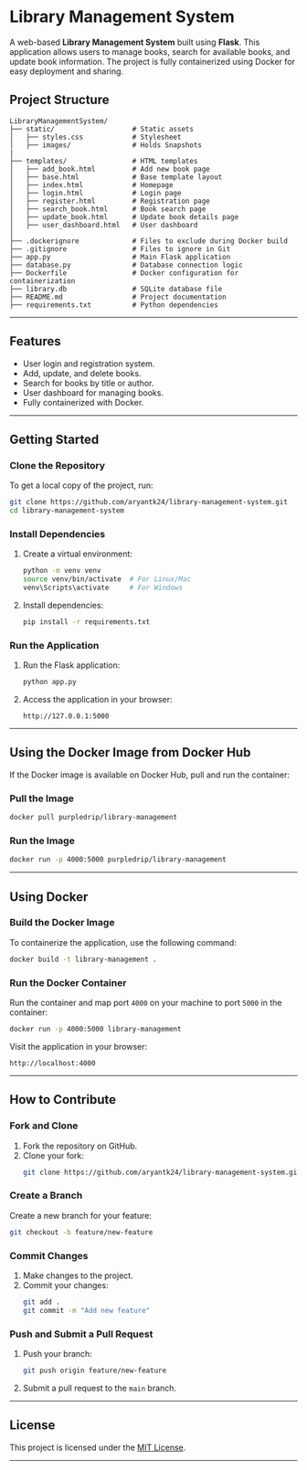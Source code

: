 
# Library Management System

A web-based **Library Management System** built using **Flask**. This application allows users to manage books, search for available books, and update book information. The project is fully containerized using Docker for easy deployment and sharing.


## **Project Structure**

```
LibraryManagementSystem/
├── static/                   # Static assets
│   ├── styles.css            # Stylesheet
│   ├── images/               # Holds Snapshots
|
├── templates/                # HTML templates
│   ├── add_book.html         # Add new book page
│   ├── base.html             # Base template layout
│   ├── index.html            # Homepage
│   ├── login.html            # Login page
│   ├── register.html         # Registration page
│   ├── search_book.html      # Book search page
│   ├── update_book.html      # Update book details page
│   ├── user_dashboard.html   # User dashboard
│
├── .dockerignore             # Files to exclude during Docker build
├── .gitignore                # Files to ignore in Git
├── app.py                    # Main Flask application
├── database.py               # Database connection logic
├── Dockerfile                # Docker configuration for containerization
├── library.db                # SQLite database file
├── README.md                 # Project documentation
├── requirements.txt          # Python dependencies
```

---

## **Features**
- User login and registration system.
- Add, update, and delete books.
- Search for books by title or author.
- User dashboard for managing books.
- Fully containerized with Docker.

---

## **Getting Started**

### **Clone the Repository**
To get a local copy of the project, run:
```bash
git clone https://github.com/aryantk24/library-management-system.git
cd library-management-system
```

### **Install Dependencies**
1. Create a virtual environment:
   ```bash
   python -m venv venv
   source venv/bin/activate  # For Linux/Mac
   venv\Scripts\activate     # For Windows
   ```
2. Install dependencies:
   ```bash
   pip install -r requirements.txt
   ```

### **Run the Application**
1. Run the Flask application:
   ```bash
   python app.py
   ```
2. Access the application in your browser:
   ```
   http://127.0.0.1:5000
   ```

---
## **Using the Docker Image from Docker Hub**

If the Docker image is available on Docker Hub, pull and run the container:

### **Pull the Image**
```bash
docker pull purpledrip/library-management
```

### **Run the Image**
```bash
docker run -p 4000:5000 purpledrip/library-management
```
---

## **Using Docker**

### **Build the Docker Image**
To containerize the application, use the following command:
```bash
docker build -t library-management .
```

### **Run the Docker Container**
Run the container and map port `4000` on your machine to port `5000` in the container:
```bash
docker run -p 4000:5000 library-management
```

Visit the application in your browser:
```
http://localhost:4000
```

---

## **How to Contribute**

### **Fork and Clone**
1. Fork the repository on GitHub.
2. Clone your fork:
   ```bash
   git clone https://github.com/aryantk24/library-management-system.git
   ```

### **Create a Branch**
Create a new branch for your feature:
```bash
git checkout -b feature/new-feature
```

### **Commit Changes**
1. Make changes to the project.
2. Commit your changes:
   ```bash
   git add .
   git commit -m "Add new feature"
   ```

### **Push and Submit a Pull Request**
1. Push your branch:
   ```bash
   git push origin feature/new-feature
   ```
2. Submit a pull request to the `main` branch.

---

## **License**
This project is licensed under the [MIT License](LICENSE).

---
